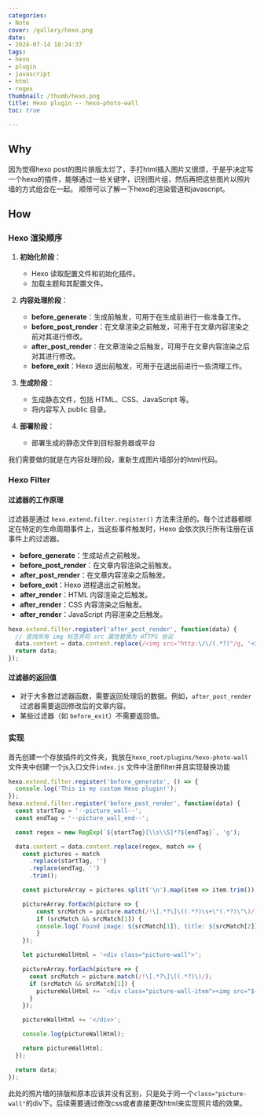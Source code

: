 ```yaml
---
categories:
- Note
cover: /gallery/hexo.png
date:
- 2024-07-14 18:24:37
tags:
- hexo
- plugin
- javascript
- html
- regex
thumbnail: /thumb/hexo.png
title: Hexo plugin -- hexo-photo-wall
toc: true

---
```

## Why
因为觉得hexo post的图片排版太烂了，手打html插入图片又很烦，于是乎决定写一个hexo的插件，能够通过一些关键字，识别图片组，然后再把这些图片以照片墙的方式组合在一起。
顺带可以了解一下hexo的渲染管道和javascript。

## How
### Hexo 渲染顺序

1. **初始化阶段**：
    
    - Hexo 读取配置文件和初始化插件。
    - 加载主题和其配置文件。
2. **内容处理阶段**：
    
    - **before_generate**：生成前触发，可用于在生成前进行一些准备工作。
    - **before_post_render**：在文章渲染之前触发，可用于在文章内容渲染之前对其进行修改。
    - **after_post_render**：在文章渲染之后触发，可用于在文章内容渲染之后对其进行修改。
    - **before_exit**：Hexo 退出前触发，可用于在退出前进行一些清理工作。
3. **生成阶段**：
    
    - 生成静态文件，包括 HTML、CSS、JavaScript 等。
    - 将内容写入 public 目录。
4. **部署阶段**：
    
    - 部署生成的静态文件到目标服务器或平台

我们需要做的就是在内容处理阶段，重新生成图片墙部分的html代码。

### Hexo Filter
#### 过滤器的工作原理
过滤器是通过 `hexo.extend.filter.register()` 方法来注册的。每个过滤器都绑定在特定的生命周期事件上，当这些事件触发时，Hexo 会依次执行所有注册在该事件上的过滤器。
- **before_generate**：生成站点之前触发。
- **before_post_render**：在文章内容渲染之前触发。
- **after_post_render**：在文章内容渲染之后触发。
- **before_exit**：Hexo 进程退出之前触发。
- **after_render**：HTML 内容渲染之后触发。
- **after_render**：CSS 内容渲染之后触发。
- **after_render**：JavaScript 内容渲染之后触发。
```javascript
hexo.extend.filter.register('after_post_render', function(data) {
  // 查找所有 img 标签并将 src 属性替换为 HTTPS 协议
  data.content = data.content.replace(/<img src="http:\/\/(.*?)"/g, '<img src="https://$1"');
  return data;
});
```

#### 过滤器的返回值
- 对于大多数过滤器函数，需要返回处理后的数据。例如，`after_post_render` 过滤器需要返回修改后的文章内容。
- 某些过滤器（如 `before_exit`）不需要返回值。

### 实现
首先创建一个存放插件的文件夹，我放在`hexo_root/plugins/hexo-photo-wall`
文件夹中创建一个js入口文件`index.js`
文件中注册filter并且实现替换功能
```javascript
hexo.extend.filter.register('before_generate', () => {
  console.log('This is my custom Hexo plugin!');
});
hexo.extend.filter.register('before_post_render', function(data) {
  const startTag = '--picture_wall--';
  const endTag = '--picture_wall_end--';

  const regex = new RegExp(`${startTag}[\\s\\S]*?${endTag}`, 'g');

  data.content = data.content.replace(regex, match => {
    const pictures = match
      .replace(startTag, '')
      .replace(endTag, '')
      .trim();

    const pictureArray = pictures.split('\n').map(item => item.trim()).filter(item => item);

    pictureArray.forEach(picture => {
        const srcMatch = picture.match(/!\[.*?\]\((.*?)\s+\"(.*?)\"\)/);
        if (srcMatch && srcMatch[1]) {
        console.log(`Found image: ${srcMatch[1]}, title: ${srcMatch[2]}`);  // 输出匹配到的图片路径和标题
        }
    });

    let pictureWallHtml = '<div class="picture-wall">';

    pictureArray.forEach(picture => {
      const srcMatch = picture.match(/!\[.*?\]\((.*?)\)/);
      if (srcMatch && srcMatch[1]) {
        pictureWallHtml += `<div class="picture-wall-item"><img src="${srcMatch[1]}" alt=""></div>`;
      }
    });

    pictureWallHtml += '</div>';

    console.log(pictureWallHtml);

    return pictureWallHtml;
  });

  return data;
});
```

此处的照片墙的排版和原本应该并没有区别，只是处于同一个`class="picture-wall"`的div下。后续需要通过修改css或者直接更改html来实现照片墙的效果。


